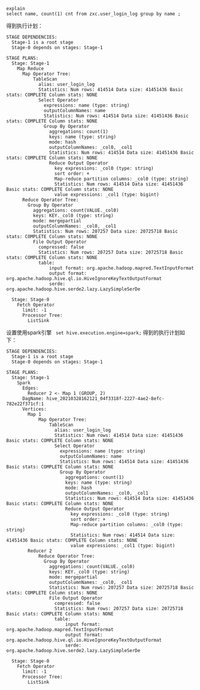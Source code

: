 ```
explain 
select name, count(1) cnt from zxc.user_login_log group by name ;
```
得到执行计划：
```
STAGE DEPENDENCIES:
  Stage-1 is a root stage
  Stage-0 depends on stages: Stage-1

STAGE PLANS:
  Stage: Stage-1
    Map Reduce
      Map Operator Tree:
          TableScan
            alias: user_login_log
            Statistics: Num rows: 414514 Data size: 41451436 Basic stats: COMPLETE Column stats: NONE
            Select Operator
              expressions: name (type: string)
              outputColumnNames: name
              Statistics: Num rows: 414514 Data size: 41451436 Basic stats: COMPLETE Column stats: NONE
              Group By Operator
                aggregations: count(1)
                keys: name (type: string)
                mode: hash
                outputColumnNames: _col0, _col1
                Statistics: Num rows: 414514 Data size: 41451436 Basic stats: COMPLETE Column stats: NONE
                Reduce Output Operator
                  key expressions: _col0 (type: string)
                  sort order: +
                  Map-reduce partition columns: _col0 (type: string)
                  Statistics: Num rows: 414514 Data size: 41451436 Basic stats: COMPLETE Column stats: NONE
                  value expressions: _col1 (type: bigint)
      Reduce Operator Tree:
        Group By Operator
          aggregations: count(VALUE._col0)
          keys: KEY._col0 (type: string)
          mode: mergepartial
          outputColumnNames: _col0, _col1
          Statistics: Num rows: 207257 Data size: 20725718 Basic stats: COMPLETE Column stats: NONE
          File Output Operator
            compressed: false
            Statistics: Num rows: 207257 Data size: 20725718 Basic stats: COMPLETE Column stats: NONE
            table:
                input format: org.apache.hadoop.mapred.TextInputFormat
                output format: org.apache.hadoop.hive.ql.io.HiveIgnoreKeyTextOutputFormat
                serde: org.apache.hadoop.hive.serde2.lazy.LazySimpleSerDe

  Stage: Stage-0
    Fetch Operator
      limit: -1
      Processor Tree:
        ListSink
```

设置使用spark引擎
``` set hive.execution.engine=spark;```
得到的执行计划如下：
```
STAGE DEPENDENCIES:
  Stage-1 is a root stage
  Stage-0 depends on stages: Stage-1

STAGE PLANS:
  Stage: Stage-1
    Spark
      Edges:
        Reducer 2 <- Map 1 (GROUP, 2)
      DagName: hive_20210328162121_04f3318f-2227-4ae2-8efc-782e22f371cf:1
      Vertices:
        Map 1 
            Map Operator Tree:
                TableScan
                  alias: user_login_log
                  Statistics: Num rows: 414514 Data size: 41451436 Basic stats: COMPLETE Column stats: NONE
                  Select Operator
                    expressions: name (type: string)
                    outputColumnNames: name
                    Statistics: Num rows: 414514 Data size: 41451436 Basic stats: COMPLETE Column stats: NONE
                    Group By Operator
                      aggregations: count(1)
                      keys: name (type: string)
                      mode: hash
                      outputColumnNames: _col0, _col1
                      Statistics: Num rows: 414514 Data size: 41451436 Basic stats: COMPLETE Column stats: NONE
                      Reduce Output Operator
                        key expressions: _col0 (type: string)
                        sort order: +
                        Map-reduce partition columns: _col0 (type: string)
                        Statistics: Num rows: 414514 Data size: 41451436 Basic stats: COMPLETE Column stats: NONE
                        value expressions: _col1 (type: bigint)
        Reducer 2 
            Reduce Operator Tree:
              Group By Operator
                aggregations: count(VALUE._col0)
                keys: KEY._col0 (type: string)
                mode: mergepartial
                outputColumnNames: _col0, _col1
                Statistics: Num rows: 207257 Data size: 20725718 Basic stats: COMPLETE Column stats: NONE
                File Output Operator
                  compressed: false
                  Statistics: Num rows: 207257 Data size: 20725718 Basic stats: COMPLETE Column stats: NONE
                  table:
                      input format: org.apache.hadoop.mapred.TextInputFormat
                      output format: org.apache.hadoop.hive.ql.io.HiveIgnoreKeyTextOutputFormat
                      serde: org.apache.hadoop.hive.serde2.lazy.LazySimpleSerDe

  Stage: Stage-0
    Fetch Operator
      limit: -1
      Processor Tree:
        ListSink
```